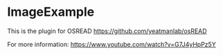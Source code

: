 # ImageExample
This is the plugin for OSREAD https://github.com/yeatmanlab/osREAD


For more information:
https://www.youtube.com/watch?v=G7J4yHpPz5Y
